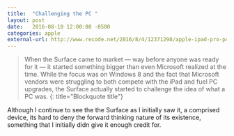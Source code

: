 ```yaml
---
title:  "Challenging the PC "
layout: post
date:   2016-08-10 12:00:00 -0500
categories: apple
external-url: http://www.recode.net/2016/8/4/12371298/apple-ipad-pro-pc-replacement-pc
---
```


>When the Surface came to market — way before anyone was ready for it — it started something bigger than even Microsoft realized at the time. While the focus was on Windows 8 and the fact that Microsoft vendors were struggling to both compete with the iPad and fuel PC upgrades, the Surface actually started to challenge the idea of what a PC was.
{: title="Blockquote title"}

Although I continue to see the the Surface as I initially saw it, a comprised device, its hard to deny the forward thinking nature of its existence, something that I initially didn give it enough credit for.
